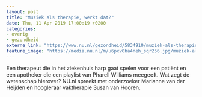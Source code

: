 ```yaml
---
layout: post
title: "Muziek als therapie, werkt dat?"
date: Thu, 11 Apr 2019 17:00:19 +0200
categories: 
- overig 
- gezondheid 
externe_link: "https://www.nu.nl/gezondheid/5834910/muziek-als-therapie-werkt-dat.html"
feature_image: "https://media.nu.nl/m/u6pxv0ba4neh_sqr256.jpg/muziek-als-therapie-werkt-dat.jpg"
---
```


Een therapeut die in het ziekenhuis harp gaat spelen voor een patiënt en een apotheker die een playlist van Pharell Williams meegeeft. Wat zegt de wetenschap hierover? NU.nl spreekt met onderzoeker Marianne van der Heijden en hoogleraar vaktherapie Susan van Hooren.
